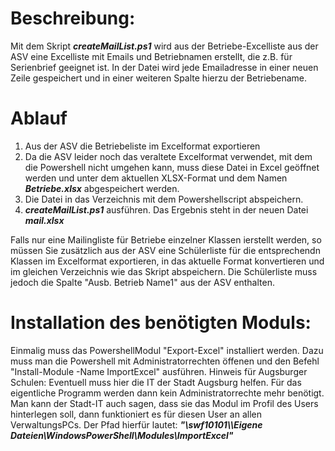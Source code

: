 # Beschreibung:
Mit dem Skript ***createMailList.ps1*** wird aus der Betriebe-Excelliste aus der ASV eine Excelliste mit Emails und Betriebnamen erstellt, die z.B. für Serienbrief geeignet ist. In der Datei wird jede Emailadresse in einer neuen Zeile gespeichert und in einer weiteren Spalte hierzu der Betriebename.

# Ablauf
1. Aus der ASV die Betriebeliste im Excelformat exportieren
2. Da die ASV leider noch das veraltete Excelformat verwendet, mit dem die Powershell nicht umgehen kann, muss diese Datei in Excel geöffnet werden und unter dem aktuellen XLSX-Format und dem Namen ***Betriebe.xlsx*** abgespeichert werden.
3. Die Datei in das Verzeichnis mit dem Powershellscript abspeichern.
4. ***createMailList.ps1*** ausführen. Das Ergebnis steht in der neuen Datei ***mail.xlsx***

Falls nur eine Mailingliste für Betriebe einzelner Klassen ierstellt werden, so müssen Sie zusätzlich aus der ASV eine Schülerliste für die entsprechendn Klassen im Excelformat exportieren, in das aktuelle Format konvertieren und im gleichen Verzeichnis wie das Skript abspeichern. Die Schülerliste muss jedoch die Spalte "Ausb. Betrieb Name1" aus der ASV enthalten. 

# Installation des benötigten Moduls:
Einmalig muss das PowershellModul "Export-Excel" installiert werden. Dazu muss man die Powershell mit Administratorrechten öffenen und den Befehl "Install-Module -Name ImportExcel" ausführen.
Hinweis für Augsburger Schulen: Eventuell muss hier die IT der Stadt Augsburg helfen. Für das eigentliche Programm werden dann kein Administratorrechte mehr benötigt. Man kann der Stadt-IT auch sagen, dass sie das Modul im Profil des Users hinterlegen soll, dann funktioniert es für diesen User an allen VerwaltungsPCs. Der Pfad hierfür lautet: ***"\\swf10101\\<benutzer>\Eigene Dateien\WindowsPowerShell\Modules\ImportExcel"***
